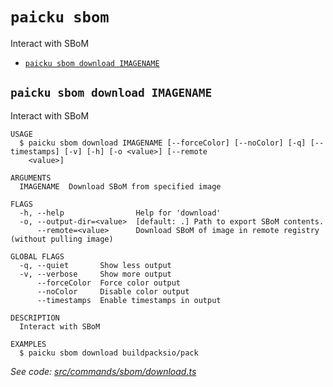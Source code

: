 `paicku sbom`
=============

Interact with SBoM

* [`paicku sbom download IMAGENAME`](#paicku-sbom-download-imagename)

## `paicku sbom download IMAGENAME`

Interact with SBoM

```
USAGE
  $ paicku sbom download IMAGENAME [--forceColor] [--noColor] [-q] [--timestamps] [-v] [-h] [-o <value>] [--remote
    <value>]

ARGUMENTS
  IMAGENAME  Download SBoM from specified image

FLAGS
  -h, --help                Help for 'download'
  -o, --output-dir=<value>  [default: .] Path to export SBoM contents.
      --remote=<value>      Download SBoM of image in remote registry (without pulling image)

GLOBAL FLAGS
  -q, --quiet       Show less output
  -v, --verbose     Show more output
      --forceColor  Force color output
      --noColor     Disable color output
      --timestamps  Enable timestamps in output

DESCRIPTION
  Interact with SBoM

EXAMPLES
  $ paicku sbom download buildpacksio/pack
```

_See code: [src/commands/sbom/download.ts](https://github.com/nodeshift/paicku/blob/v0.0.5/src/commands/sbom/download.ts)_
